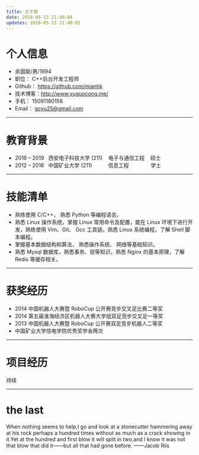 ```yaml
---
title: 关于我
date: 2018-05-13 21:40:04
updates: 2018-05-13 21:40:01
---
```


# 个人信息

 - 余国聪/男/1994
 - 职位：&nbsp;C++后台开发工程师
 - Github：&nbsp;https://github.com/mianhk
 - 技术博客：http://www.yuguocong.me/
 - 手机：&nbsp;15091180156
 - Email：&nbsp;gcyu25@gmail.com

---
# 教育背景
*  2016 – 2019 &nbsp;&nbsp;西安电子科技大学 (211)&nbsp;&nbsp;&nbsp;&nbsp;电子与通信工程&nbsp;&nbsp;&nbsp;&nbsp;硕士
*  2012 – 2016 &nbsp;&nbsp;中国矿业大学 (211)&nbsp;&nbsp;&nbsp;&nbsp;&nbsp;&nbsp;&nbsp;&nbsp;&nbsp;&nbsp;&nbsp;信息工程&nbsp;&nbsp;&nbsp;&nbsp;&nbsp;&nbsp;&nbsp;&nbsp;&nbsp;&nbsp;&nbsp;&nbsp;&nbsp;&nbsp;&nbsp;学士

---

# 技能清单

* 熟练使用 C/C++， 熟悉 Python 等编程语言。
* 熟悉 Linux 操作系统，掌握 Linux 常用命令及配置，能在 Linux 环境下进行开发，熟练使用 Vim、Git、 Gcc 工具链。熟悉 Linux 系统编程，了解 Shell 脚本编程。
* 掌握基本数据结构和算法， 熟悉操作系统、 网络等基础知识。
* 熟悉 Mysql 数据库，熟悉事务、锁等知识，熟悉 Nginx 的基本原理，了解 Redis 等缓存相关。

---

# 获奖经历

* 2014 中国机器人大赛暨 RoboCup 公开赛竞步交叉足比赛二等奖
* 2014 第五届淮海经济区机器人大赛大学组双足竞步交叉足一等奖
* 2013 中国机器人大赛暨 RoboCup 公开赛双足竞步机器人二等奖
* 中国矿业大学信电学院优秀奖学金两次


---

# 项目经历

待续

---

# the last
When nothing seems to help,I go and look at a stonecutter hammering away at his rock perhaps a hundred times without as much as a crack showing in it.Yet at the hundred and first blow it will split in two,and I know it was not that blow that did it——but all that had gone before.
——Jacob Riis


